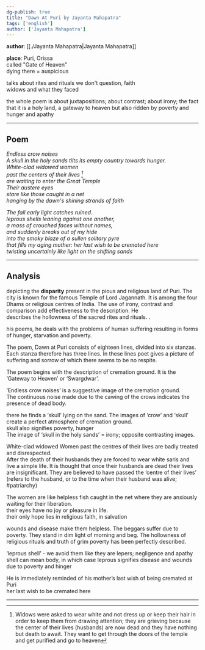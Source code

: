 ```yaml
---  
dg-publish: true  
title: "Dawn At Puri by Jayanta Mahapatra"  
tags: ['english']  
author: ['Jayanta Mahapatra']  
---  
```

  
**author**: [[./Jayanta Mahapatra|Jayanta Mahapatra]]  
  
**place**: Puri, Orissa  
called "Gate of Heaven"  
dying there =  auspicious   
  
talks about rites and rituals we don't question, faith  
widows and what they faced  
  
the whole poem is about juxtapositions; about contrast; about irony; the fact that it is a holy land, a gateway to heaven but also ridden by poverty and hunger and apathy  
  
---  
## Poem  
  
*Endless crow noises   
A skull in the holy sands tilts its empty country towards hunger.   
White-clad widowed women  
past the centers of their lives [^1]  
are waiting to enter the Great Temple  
Their austere eyes  
stare like those caught in a net  
hanging by the dawn's shining strands of faith*  
  
*The fail early light catches ruined.   
leprous shells leaning against one another,  
a mass of crouched faces without names,   
and suddenly breaks out of my hide  
into the smoky blaze of a sullen solitary pyre  
that fills my aging mother: her last wish to be cremated here  
twisting uncertainly like light on the shifting sands*  
  
  
  
  
[^1]: Widows were asked to wear white and not dress up or keep their hair in order to keep them from drawing attention; they are grieving because the center of their lives (husbands) are now dead and they have nothing but death to await. They want to get through the doors of the temple and get purified and go to heaven  
  
---  
  
## Analysis   
  
depicting the **disparity** present in the pious and religious land of Puri. The city is known for the famous Temple of Lord Jagannath. It is among the four Dhams or religious centres of India. The use of irony, contrast and comparison add effectiveness to the description. He  
describes the hollowness of the sacred rites and rituals. .  
  
his poems, he deals with the problems of human suffering resulting in forms of hunger, starvation and poverty.   
  
The poem, Dawn at Puri consists of eighteen lines, divided into six stanzas. Each stanza therefore has three lines. In these lines poet gives a picture of suffering and sorrow of which there seems to be no respite.   
  
The poem begins with the description of cremation ground. It is the ‘Gateway to Heaven’ or ‘Swargdwar’.  
  
‘Endless crow noises’ is a suggestive image of the cremation ground.  
The continuous noise made due to the cawing of the crows indicates the  
presence of dead body.   
  
there he finds a ‘skull’ lying on the sand. The images of ‘crow’ and ‘skull’  
create a perfect atmosphere of cremation ground.   
skull also signifies poverty, hunger   
The image of ‘skull in the holy sands’ = irony; opposite contrasting images.   
  
White-clad widowed Women past the centres of their lives are badly treated and disrespected.   
After the death of their husbands they are forced to wear white saris and live a simple life. It is thought that once their husbands are dead their lives are insignificant. They are believed to have passed the ‘centre of their lives’  
(refers to the husband, or to the time when their husband was alive; #patriarchy)  
  
  
The women are like helpless fish caught in the net where they are anxiously  
waiting for their liberation.   
their eyes have no joy or pleasure in life.   
their only hope lies in religious faith, in salvation   
  
wounds and disease make them helpless. The beggars suffer due to poverty. They stand in dim light of morning and beg. The hollowness of  
religious rituals and truth of grim poverty has been perfectly described.   
  
‘leprous shell’ - we avoid them like they are lepers; negligence and apathy   
shell can mean body, in which case leprous signifies disease and wounds due to poverty and hinger   
  
He is immediately reminded of his mother’s last wish of being cremated at Puri  
her last wish to be cremated here  
  
---  
  
  
  
